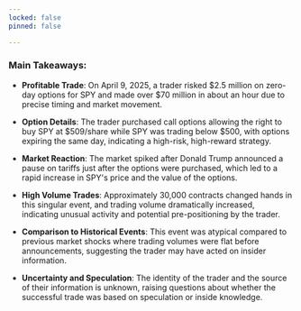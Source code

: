 ```yaml
---
locked: false
pinned: false

---
```


### Main Takeaways:

- **Profitable Trade**: On April 9, 2025, a trader risked $2.5 million on zero-day options for SPY and made over $70 million in about an hour due to precise timing and market movement.

- **Option Details**: The trader purchased call options allowing the right to buy SPY at $509/share while SPY was trading below $500, with options expiring the same day, indicating a high-risk, high-reward strategy.

- **Market Reaction**: The market spiked after Donald Trump announced a pause on tariffs just after the options were purchased, which led to a rapid increase in SPY's price and the value of the options.

- **High Volume Trades**: Approximately 30,000 contracts changed hands in this singular event, and trading volume dramatically increased, indicating unusual activity and potential pre-positioning by the trader.

- **Comparison to Historical Events**: This event was atypical compared to previous market shocks where trading volumes were flat before announcements, suggesting the trader may have acted on insider information.

- **Uncertainty and Speculation**: The identity of the trader and the source of their information is unknown, raising questions about whether the successful trade was based on speculation or inside knowledge.